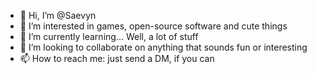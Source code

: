 - 👋 Hi, I’m @Saevyn
- 👀 I’m interested in games, open-source software and cute things
- 🌱 I’m currently learning... Well, a lot of stuff
- 💞️ I’m looking to collaborate on anything that sounds fun or interesting
- 📫 How to reach me: just send a DM, if you can

<!---
Saevyn/Saevyn is a ✨ special ✨ repository because its `README.md` (this file) appears on your GitHub profile.
You can click the Preview link to take a look at your changes.
This is a test.
--->
